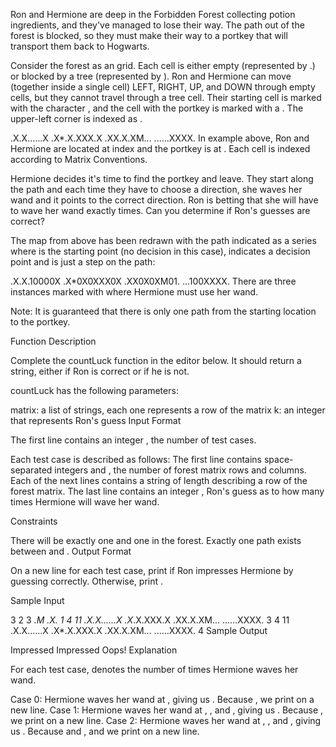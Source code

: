 Ron and Hermione are deep in the Forbidden Forest collecting potion ingredients, and they've managed to lose their way. The path out of the forest is blocked, so they must make their way to a portkey that will transport them back to Hogwarts.

Consider the forest as an  grid. Each cell is either empty (represented by .) or blocked by a tree (represented by ). Ron and Hermione can move (together inside a single cell) LEFT, RIGHT, UP, and DOWN through empty cells, but they cannot travel through a tree cell. Their starting cell is marked with the character , and the cell with the portkey is marked with a . The upper-left corner is indexed as .

.X.X......X
.X*.X.XXX.X
.XX.X.XM...
......XXXX.
In example above, Ron and Hermione are located at index  and the portkey is at . Each cell is indexed according to Matrix Conventions.

Hermione decides it's time to find the portkey and leave. They start along the path and each time they have to choose a direction, she waves her wand and it points to the correct direction. Ron is betting that she will have to wave her wand exactly  times. Can you determine if Ron's guesses are correct?

The map from above has been redrawn with the path indicated as a series where  is the starting point (no decision in this case),  indicates a decision point and  is just a step on the path:

.X.X.10000X
.X*0X0XXX0X
.XX0X0XM01.
...100XXXX.
There are three instances marked with  where Hermione must use her wand.

Note: It is guaranteed that there is only one path from the starting location to the portkey.

Function Description

Complete the countLuck function in the editor below. It should return a string, either  if Ron is correct or  if he is not.

countLuck has the following parameters:

matrix: a list of strings, each one represents a row of the matrix
k: an integer that represents Ron's guess
Input Format

The first line contains an integer , the number of test cases.

Each test case is described as follows:
The first line contains  space-separated integers  and , the number of forest matrix rows and columns.
Each of the next  lines contains a string of length  describing a row of the forest matrix.
The last line contains an integer , Ron's guess as to how many times Hermione will wave her wand.

Constraints

There will be exactly one  and one  in the forest.
Exactly one path exists between  and .
Output Format

On a new line for each test case, print  if Ron impresses Hermione by guessing correctly. Otherwise, print .

Sample Input

3
2 3
*.M
.X.
1
4 11
.X.X......X
.X*.X.XXX.X
.XX.X.XM...
......XXXX.
3
4 11
.X.X......X
.X*.X.XXX.X
.XX.X.XM...
......XXXX.
4
Sample Output

Impressed
Impressed
Oops!
Explanation

For each test case,  denotes the number of times Hermione waves her wand.

Case 0: Hermione waves her wand at , giving us . Because , we print  on a new line.
Case 1: Hermione waves her wand at , , and , giving us . Because , we print  on a new line.
Case 2: Hermione waves her wand at , , and , giving us . Because  and ,  and we print  on a new line.